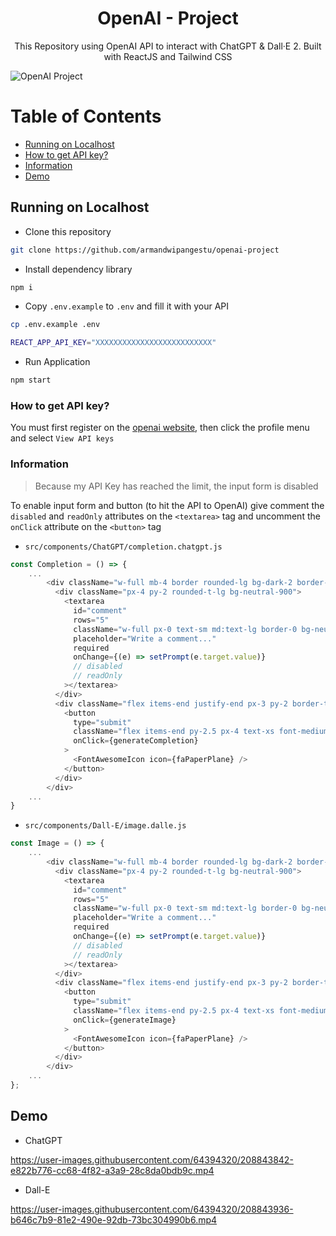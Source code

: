 <h1 align="center">OpenAI - Project</h1>
<p align="center">This Repository using OpenAI API to interact with ChatGPT & Dall·E 2. Built with ReactJS and Tailwind CSS</p>

<img src="https://user-images.githubusercontent.com/64394320/208843797-deff06e3-9728-4642-bc23-4f97461e0b8e.png" alt="OpenAI Project">

# Table of Contents

- [Running on Localhost](https://github.com/armandwipangestu/openai-project#running-on-localhost)
- [How to get API key?](https://github.com/armandwipangestu/openai-project#how-to-get-api-key)
- [Information](https://github.com/armandwipangestu/openai-project#information)
- [Demo](https://github.com/armandwipangestu/openai-project#demo)

## Running on Localhost

- Clone this repository

```bash
git clone https://github.com/armandwipangestu/openai-project
```

- Install dependency library

```bash
npm i
```

- Copy `.env.example` to `.env` and fill it with your API

```bash
cp .env.example .env
```

```bash
REACT_APP_API_KEY="XXXXXXXXXXXXXXXXXXXXXXXXXX"
```

- Run Application

```bash
npm start
```

### How to get API key?

You must first register on the [openai website](https://beta.openai.com/), then click the profile menu and select `View API keys`

### Information

> Because my API Key has reached the limit, the input form is disabled

To enable input form and button (to hit the API to OpenAI) give comment the `disabled` and `readOnly` attributes on the `<textarea>` tag and uncomment the `onClick` attribute on the `<button>` tag

- `src/components/ChatGPT/completion.chatgpt.js`

```javascript
const Completion = () => {
    ...
        <div className="w-full mb-4 border rounded-lg bg-dark-2 border-gray-600">
          <div className="px-4 py-2 rounded-t-lg bg-neutral-900">
            <textarea
              id="comment"
              rows="5"
              className="w-full px-0 text-sm md:text-lg border-0 bg-neutral-900 focus:ring-0 text-white placeholder-gray-500"
              placeholder="Write a comment..."
              required
              onChange={(e) => setPrompt(e.target.value)}
              // disabled
              // readOnly
            ></textarea>
          </div>
          <div className="flex items-end justify-end px-3 py-2 border-t border-gray-600">
            <button
              type="submit"
              className="flex items-end py-2.5 px-4 text-xs font-medium text-center text-white bg-neutral-900 rounded-lg focus:ring-4 focus:ring-gray-200 hover:bg-neutral-700"
              onClick={generateCompletion}
            >
              <FontAwesomeIcon icon={faPaperPlane} />
            </button>
          </div>
        </div>
    ...
}
```

- `src/components/Dall-E/image.dalle.js`

```javascript
const Image = () => {
    ...
        <div className="w-full mb-4 border rounded-lg bg-dark-2 border-gray-600">
          <div className="px-4 py-2 rounded-t-lg bg-neutral-900">
            <textarea
              id="comment"
              rows="5"
              className="w-full px-0 text-sm md:text-lg border-0 bg-neutral-900 focus:ring-0 text-white placeholder-gray-500"
              placeholder="Write a comment..."
              required
              onChange={(e) => setPrompt(e.target.value)}
              // disabled
              // readOnly
            ></textarea>
          </div>
          <div className="flex items-end justify-end px-3 py-2 border-t border-gray-600">
            <button
              type="submit"
              className="flex items-end py-2.5 px-4 text-xs font-medium text-center text-white bg-neutral-900 rounded-lg focus:ring-4 focus:ring-gray-200 hover:bg-neutral-700"
              onClick={generateImage}
            >
              <FontAwesomeIcon icon={faPaperPlane} />
            </button>
          </div>
        </div>
    ...
};
```

## Demo

- ChatGPT

https://user-images.githubusercontent.com/64394320/208843842-e822b776-cc68-4f82-a3a9-28c8da0bdb9c.mp4

- Dall-E

https://user-images.githubusercontent.com/64394320/208843936-b646c7b9-81e2-490e-92db-73bc304990b6.mp4
